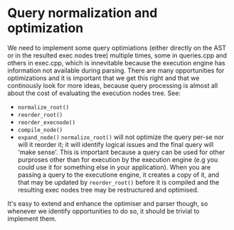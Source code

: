 # Query normalization and optimization
We need to implement some query optimiations (either directly on the AST or in the resulted exec nodes tree) multiple times, some in queries.cpp and others in exec.cpp, which is innevitable because
the execution engine has information not available during parsing. There are many opportunities for optimizations and it is important that we get this right and that we continously look for
more ideas, because query processing is almost all about the cost of evaluating the execution nodes tree.
See:
- `normalize_root()`
- `reorder_root()`
- `reorder_execnode()`
- `compile_node()`
- `expand_node()`
`normalize_root()` will not optimize the query per-se nor will it reorder it; it will identify logical issues and the final query will 'make sense'. This is important because a query
can be used for other purproses other than for execution by the execution engine (e.g you could use it for something else in your application).
When you are passing a query to the executione engine, it creates a copy of it, and that may be updated by `reorder_root()` before it is compiled and the resulting exec nodes tree may be restructured and optimised.

It's easy to extend and enhance the optimiser and parser though, so whenever we identify opportunities to do so, it should be trivial to implement them.

